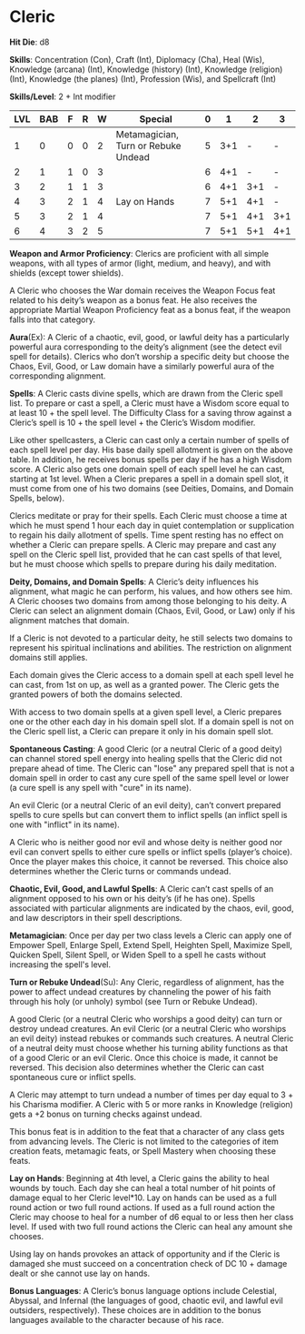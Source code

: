# Cleric

**Hit Die**: d8

**Skills**: Concentration (Con), Craft (Int), Diplomacy (Cha), Heal (Wis), Knowledge (arcana) (Int), Knowledge (history) (Int), Knowledge (religion) (Int), Knowledge (the planes) (Int), Profession (Wis), and Spellcraft (Int)

**Skills/Level**: 2 + Int modifier

LVL | BAB | F | R | W | Special | 0 | 1 | 2 | 3
--- | --- | - | - | - | ------- | - | - | - | -
1   | 0   | 0 | 0 | 2 | Metamagician, Turn or Rebuke Undead | 5 | 3+1 | -   | -  
2   | 1   | 1 | 0 | 3 |  | 6 | 4+1 | -   | -
3   | 2   | 1 | 1 | 3 |  | 6 | 4+1 | 3+1 | -
4   | 3   | 2 | 1 | 4 | Lay on Hands | 7 | 5+1 | 4+1 | -
5   | 3   | 2 | 1 | 4 |  | 7 | 5+1 | 4+1 | 3+1
6   | 4   | 3 | 2 | 5 |  | 7 | 5+1 | 5+1 | 4+1

**Weapon and Armor Proficiency**: Clerics are proficient with all simple weapons, with all types of armor (light, medium, and heavy), and with shields (except tower shields).

A Cleric who chooses the War domain receives the Weapon Focus feat related to his deity’s weapon as a bonus feat. He also receives the appropriate Martial Weapon Proficiency feat as a bonus feat, if the weapon falls into that category.

**Aura**(Ex): A Cleric of a chaotic, evil, good, or lawful deity has a particularly powerful aura corresponding to the deity’s alignment (see the detect evil spell for details). Clerics who don’t worship a specific deity but choose the Chaos, Evil, Good, or Law domain have a similarly powerful aura of the corresponding alignment.

**Spells**: A Cleric casts divine spells, which are drawn from the Cleric spell list. To prepare or cast a spell, a Cleric must have a Wisdom score equal to at least 10 + the spell level. The Difficulty Class for a saving throw against a Cleric’s spell is 10 + the spell level + the Cleric’s Wisdom modifier.

Like other spellcasters, a Cleric can cast only a certain number of spells of each spell level per day. His base daily spell allotment is given on the above table. In addition, he receives bonus spells per day if he has a high Wisdom score. A Cleric also gets one domain spell of each spell level he can cast, starting at 1st level. When a Cleric prepares a spell in a domain spell slot, it must come from one of his two domains (see Deities, Domains, and Domain Spells, below).

Clerics meditate or pray for their spells. Each Cleric must choose a time at which he must spend 1 hour each day in quiet contemplation or supplication to regain his daily allotment of spells. Time spent resting has no effect on whether a Cleric can prepare spells. A Cleric may prepare and cast any spell on the Cleric spell list, provided that he can cast spells of that level, but he must choose which spells to prepare during his daily meditation.

**Deity, Domains, and Domain Spells**: A Cleric’s deity influences his alignment, what magic he can perform, his values, and how others see him. A Cleric chooses two domains from among those belonging to his deity. A Cleric can select an alignment domain (Chaos, Evil, Good, or Law) only if his alignment matches that domain.

If a Cleric is not devoted to a particular deity, he still selects two domains to represent his spiritual inclinations and abilities. The restriction on alignment domains still applies.

Each domain gives the Cleric access to a domain spell at each spell level he can cast, from 1st on up, as well as a granted power. The Cleric gets the granted powers of both the domains selected.

With access to two domain spells at a given spell level, a Cleric prepares one or the other each day in his domain spell slot. If a domain spell is not on the Cleric spell list, a Cleric can prepare it only in his domain spell slot.

**Spontaneous Casting**: A good Cleric (or a neutral Cleric of a good deity) can channel stored spell energy into healing spells that the Cleric did not prepare ahead of time. The Cleric can "lose" any prepared spell that is not a domain spell in order to cast any cure spell of the same spell level or lower (a cure spell is any spell with "cure" in its name).

An evil Cleric (or a neutral Cleric of an evil deity), can’t convert prepared spells to cure spells but can convert them to inflict spells (an inflict spell is one with "inflict" in its name).

A Cleric who is neither good nor evil and whose deity is neither good nor evil can convert spells to either cure spells or inflict spells (player’s choice). Once the player makes this choice, it cannot be reversed. This choice also determines whether the Cleric turns or commands undead.

**Chaotic, Evil, Good, and Lawful Spells**: A Cleric can’t cast spells of an alignment opposed to his own or his deity’s (if he has one). Spells associated with particular alignments are indicated by the chaos, evil, good, and law descriptors in their spell descriptions.

**Metamagician**: Once per day per two class levels a Cleric can apply one of Empower Spell, Enlarge Spell, Extend Spell, Heighten Spell, Maximize Spell, Quicken Spell, Silent Spell, or Widen Spell to a spell he casts without increasing the spell's level.

**Turn or Rebuke Undead**(Su): Any Cleric, regardless of alignment, has the power to affect undead creatures by channeling the power of his faith through his holy (or unholy) symbol (see Turn or Rebuke Undead).

A good Cleric (or a neutral Cleric who worships a good deity) can turn or destroy undead creatures. An evil Cleric (or a neutral Cleric who worships an evil deity) instead rebukes or commands such creatures. A neutral Cleric of a neutral deity must choose whether his turning ability functions as that of a good Cleric or an evil Cleric. Once this choice is made, it cannot be reversed. This decision also determines whether the Cleric can cast spontaneous cure or inflict spells.

A Cleric may attempt to turn undead a number of times per day equal to 3 + his Charisma modifier. A Cleric with 5 or more ranks in Knowledge (religion) gets a +2 bonus on turning checks against undead.

This bonus feat is in addition to the feat that a character of any class gets from advancing levels. The Cleric is not limited to the categories of item creation feats, metamagic feats, or Spell Mastery when choosing these feats.

**Lay on Hands**: Beginning at 4th level, a Cleric gains the ability to heal wounds by touch. Each day she can heal a total number of hit points of damage equal to her Cleric level*10. Lay on hands can be used as a full round action or two full round actions. If used as a full round action the Cleric may choose to heal for a number of d6 equal to or less then her class level. If used with two full round actions the Cleric can heal any amount she chooses.

Using lay on hands provokes an attack of opportunity and if the Cleric is damaged she must succeed on a concentration check of DC 10 + damage dealt or she cannot use lay on hands.

**Bonus Languages**: A Cleric’s bonus language options include Celestial, Abyssal, and Infernal (the languages of good, chaotic evil, and lawful evil outsiders, respectively). These choices are in addition to the bonus languages available to the character because of his race.